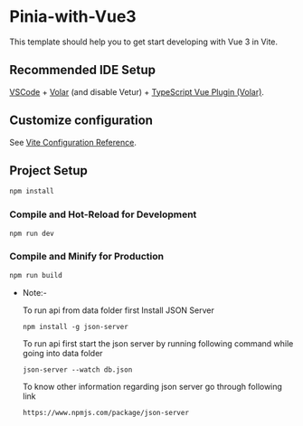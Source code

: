 # Pinia-with-Vue3

This template should help you to get start developing with Vue 3 in Vite.

## Recommended IDE Setup

[VSCode](https://code.visualstudio.com/) + [Volar](https://marketplace.visualstudio.com/items?itemName=Vue.volar) (and disable Vetur) + [TypeScript Vue Plugin (Volar)](https://marketplace.visualstudio.com/items?itemName=Vue.vscode-typescript-vue-plugin).

## Customize configuration

See [Vite Configuration Reference](https://vitejs.dev/config/).

## Project Setup

```sh
npm install
```

### Compile and Hot-Reload for Development

```sh
npm run dev
```

### Compile and Minify for Production

```sh
npm run build
```
- Note:-
  
  To run api from data folder first Install JSON Server 
    ```
    npm install -g json-server
    ```
  To run api first start the json server by running following command while going into data folder 
    ```
    json-server --watch db.json
    ```
  To know other information regarding json server go through following link 
    ```
    https://www.npmjs.com/package/json-server
    ```
